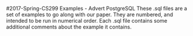 #2017-Spring-CS299 Examples - Advert PostgreSQL
These .sql files are a set of examples to go along with our paper.  They are numbered, and intended to be run in numerical order.
Each .sql file contains some additional comments about the example it contains.
